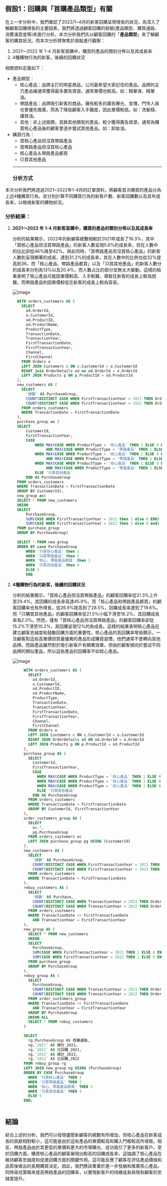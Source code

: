 ## 假設1：回購與「首購產品類型」有關
在上一步分析中，我們確認了2022/1~4月的新客回購呈現增長的狀況，為深入了解顧客回購增長的主要因素，我們將透過顧客回購的經驗(產品類型、購買通路、消費滿意度等)來進行分析。本次分析我們先以顧客回購的「**產品類型**」來了解顧客的購買狀況。而本次分析將聚焦於兩點進行觀察：

1. 2021～2022 年 1-4 月新客首購中，購買的產品的類別分佈以及其成長率
2. 4種購物行為的新客，後續的回購狀況

相關資料定義如下：

- 產品類型：
    - 核心產品：品牌主打的明星商品，公司最希望大家記住的產品。品牌的主力產品線通常獲得最多廣告資源，通常單價也較高。如：精華液、精華油。
    - 帶路產品：品牌吸引新客的商品，擁有較多的廣告曝光、宣傳，門市人員也會優先推廣，而為了降低顧客入手難度，因此單價較低。如：洗髮精、護唇油。
    - 其他：非上述兩類，其餘其他類型的產品，較少獲得廣告資源，通常為購買核心產品後的顧客會逐步嘗試其他產品。如：卸妝油。
- 購買行為：
    - 買核心產品但沒買帶路產品
    - 買帶路產品但沒買核心產品
    - 核心產品＆帶路產品都買
    - 只買其他產品
  ---
  ### 分析方式

本次分析我們將透過2021~2022年1-4月的訂單資料，將顧客首次購買的產品分為上述4種購買行為，並分別計算不同購買行為的新客戶數、新客回購數以及其年成長率，以檢視新客的購物狀況。

### 分析結果：

1. **2021～2022 年 1-4 月新客首購中，購買的產品的類別分佈以及其成長率**
    
    分析的結果顯示，2022年的新顧客總數相較於2021年成長了16.3%，其中「買核心產品但沒買帶路產品」的新客人數呈現5.6%的成長率，但在人數中的佔比卻從46%降至42%。與此同時，「買帶路產品但沒買核心產品」的新客人數則呈現顯著的成長，達到31.2%的成長率，其在人數中的比例也從32%提高到36。而「核心產品、帶路產品都買」以及「只買其他產品」的新客人數分的成長率分別為13%以及20.4%，而人數占比的部分並無太大變動。這樣的結果表明了核心產品可能因單價較高、入手較難，導致在新客的成長上較為困難，而帶路產品則因單價較低在新客的成長上較為容易。
    
    ![image](https://github.com/jczzzouo/SQL-Project/assets/166914300/ebf0251b-922f-49b3-b71f-05d5ce7adeb3)

        
      ```sql
        WITH orders_customers AS (
          SELECT 
            od.OrderId,
            o.CustomerId,
            od.ProductID,
            od.ProductName,
            ProductType,
            TransactionDate,
            TransactionYear,
            FirstTransactionDate,
            FirstTransactionYear,
            Channel,
            FirstChannel
          FROM Orders o 
          LEFT JOIN Customers c ON c.CustomerId = o.CustomerId
          RIGHT join OrderDetails od on od.OrderId = o.OrderId
          LEFT JOIN Products p ON p.ProductId = od.ProductId
        ),
        new_customers AS (
          SELECT
            '總數' AS PurchaseGroup,
            COUNT(DISTINCT CASE WHEN FirstTransactionYear = 2021 THEN OrderId ELSE NULL END) AS `2021`,
            COUNT(DISTINCT CASE WHEN FirstTransactionYear = 2022 THEN OrderId ELSE NULL END) AS `2022` 
          FROM orders_customers
          WHERE TransactionDate = FirstTransactionDate
        ),
        purchase_group as (
        SELECT 
            CustomerId,
            FirstTransactionYear,
        	CASE
        		WHEN MAX(CASE WHEN ProductType = '核心產品' THEN 1 ELSE 0 END) = 1
                     AND MAX(CASE WHEN ProductType = '帶路產品' THEN 1 ELSE 0 END) = 0 THEN '只買核心產品'
                WHEN MAX(CASE WHEN ProductType = '核心產品' THEN 1 ELSE 0 END) = 0
                     AND MAX(CASE WHEN ProductType = '帶路產品' THEN 1 ELSE 0 END) = 1 THEN '只買帶路產品'
                WHEN MAX(CASE WHEN ProductType = '核心產品' THEN 1 ELSE 0 END) = 1
                     AND MAX(CASE WHEN ProductType = '帶路產品' THEN 1 ELSE 0 END) = 1 THEN '核心、帶路產品都買'
                ELSE '只買其他產品'
            END AS PurchaseGroup
        FROM orders_customers
        WHERE TransactionDate = FirstTransactionDate
        GROUP BY CustomerId),
        new_group as(
        SELECT * FROM new_customers
        UNION  
        SELECT
        	PurchaseGroup,
            SUM(CASE WHEN FirstTransactionYear = 2021 then 1 else 0 END) as `2021`,
            SUM(CASE WHEN FirstTransactionYear = 2022 then 1 else 0 end) as `2022`
        FROM purchase_group
        GROUP BY PurchaseGroup)
        
        SELECT * FROM new_group
        ORDER BY case PurchaseGroup 
        	WHEN '只買核心產品' then 1
            WHEN '只買帶路產品' then 2
            WHEN '核心、帶路產品都買' then 3
            WHEN '只買其他產品' then 4
            ELSE 5
            END
      ```
        
    
1. **4種購物行為的新客，後續的回購狀況**
    
    分析的結果顯示，「買核心產品但沒買帶路產品」的顧客回購率從21.3%上升至29.4%，其回購的成長率高達45.9%。而「核心產品和帶路產品都買」的顧客回購率也有所增長，從26.9%提高到了28.5%，回購成長率達到了19.6%。而「只購買其他產品」的顧客回購率從21.5%小幅下滑至18.2%，其回購成長率為2.3%。然而，僅有「買核心產品但沒買帶路產品」的顧客回購率卻從15.2%下滑至10.2%，其回購呈現12%的負成長。這樣的結果表明核心產品在建立顧客忠誠度和鼓勵回購方面的重要性。核心產品的高回購率增長顯示，一旦顧客對這些高單價但質量優異的產品形成購買習慣，他們通常不會轉向其他品牌。而路產品雖然對於吸引新客戶有顯著效果，但由於顧客傾向於嘗試不同品牌的類似產品，所以這些產品的回購率不如核心產品。
    
    
    ![image](https://github.com/jczzzouo/SQL-Project/assets/166914300/03da2e5e-59d2-4c99-bccc-7b49a66cfe44)

        
   ```sql
        WITH orders_customers AS (
          SELECT 
            od.OrderId,
            o.CustomerId,
            od.ProductID,
            od.ProductName,
            ProductType,
            TransactionDate,
            TransactionYear,
            FirstTransactionDate,
            FirstTransactionYear,
            Channel,
            FirstChannel
          FROM Orders o 
          LEFT JOIN Customers c ON c.CustomerId = o.CustomerId
          RIGHT JOIN OrderDetails od ON od.OrderId = o.OrderId
          LEFT JOIN Products p ON p.ProductId = od.ProductId
        ), 
        purchase_group AS (
          SELECT 
            CustomerId,
            FirstTransactionYear,
            CASE
              WHEN MAX(CASE WHEN ProductType = '核心產品' THEN 1 ELSE 0 END) = 1 AND MAX(CASE WHEN ProductType = '帶路產品' THEN 1 ELSE 0 END) = 0 THEN '只買核心產品'
              WHEN MAX(CASE WHEN ProductType = '核心產品' THEN 1 ELSE 0 END) = 0 AND MAX(CASE WHEN ProductType = '帶路產品' THEN 1 ELSE 0 END) = 1 THEN '只買帶路產品'
              WHEN MAX(CASE WHEN ProductType = '核心產品' THEN 1 ELSE 0 END) = 1 AND MAX(CASE WHEN ProductType = '帶路產品' THEN 1 ELSE 0 END) = 1 THEN '核心、帶路產品都買'
              ELSE '只買其他產品'
            END AS PurchaseGroup
          FROM orders_customers
          WHERE TransactionDate = FirstTransactionDate
          GROUP BY CustomerId, FirstTransactionYear
        ), 
        order_customers_group AS (
          SELECT 
            oc.*,
            pg.PurchaseGroup
          FROM orders_customers oc
          LEFT JOIN purchase_group pg USING (CustomerId)
        ), 
        new_customers AS (
          SELECT
            '總數' AS PurchaseGroup,
            COUNT(DISTINCT CASE WHEN FirstTransactionYear = 2021 THEN CustomerId ELSE NULL END) AS `2021`,
            COUNT(DISTINCT CASE WHEN FirstTransactionYear = 2022 THEN CustomerId ELSE NULL END) AS `2022`
          FROM orders_customers
          WHERE TransactionDate = FirstTransactionDate
        ), 
        rebuy_customers AS (
          SELECT
            '總數' AS Purchase,
            COUNT(DISTINCT CASE WHEN TransactionYear = 2021 THEN OrderId ELSE NULL END) AS `2021`,
            COUNT(DISTINCT CASE WHEN TransactionYear = 2022 THEN OrderId ELSE NULL END) AS `2022`
          FROM orders_customers
          WHERE TransactionDate <> FirstTransactionDate
            AND TransactionYear = FirstTransactionYear
        ), 
        new_group AS (
          SELECT * FROM new_customers
          UNION  
          SELECT
            PurchaseGroup,
            SUM(CASE WHEN FirstTransactionYear = 2021 THEN 1 ELSE 0 END) AS `2021`,
            SUM(CASE WHEN FirstTransactionYear = 2022 THEN 1 ELSE 0 END) AS `2022`
          FROM purchase_group
          GROUP BY PurchaseGroup
        ), 
        rebuy_group AS (
          SELECT
            PurchaseGroup,
            COUNT(DISTINCT CASE WHEN TransactionYear = 2021 THEN OrderID END) AS `2021`,
            COUNT(DISTINCT CASE WHEN TransactionYear = 2022 THEN OrderID END) AS `2022`
          FROM order_customers_group
          WHERE TransactionDate <> FirstTransactionDate
            AND TransactionYear = FirstTransactionYear
          GROUP BY PurchaseGroup
          UNION ALL
          SELECT * FROM rebuy_customers
        )
        
        SELECT 
          rg.PurchaseGroup AS 首購通路,
          ng.`2021` AS 總計_2021,
          rg.`2021` AS 已回購_2021,
          ng.`2022` AS 總計_2022,
          rg.`2022` AS 已回購_2022
        FROM rebuy_group rg
        LEFT JOIN new_group ng USING (PurchaseGroup)
        ORDER BY CASE PurchaseGroup 
          WHEN '只買核心產品' THEN 1
          WHEN '只買帶路產品' THEN 2
          WHEN '核心、帶路產品都買' THEN 3
          WHEN '只買其他產品' THEN 4
          ELSE 5
        END;
        
   ```
        

## 結論

綜合上述的分析，我們可以發現儘管新顧客的總數有所增加，但核心產品在新客成長的貢獻相對較小，這可能是由於這些產品的單價較高和購入門檻較高所導致。相反，帶路產品由於其更低的單價和更大的市場曝光，成功吸引了更多的新客戶。至於回購方面，購買核心產品的顧客展現出較高的回購成長率，這強調了核心產品在維持顧客忠誠度和促進回購方面的關鍵作用。這可能反應了顧客在評估產品價值和品質後做出的長期購買決定。因此，我們應該著重於進一步發展和推廣核心產品，同時尋找策略來提高帶路產品的回購率，以實現新客戶的持續成長與現有顧客的忠誠度提升。
